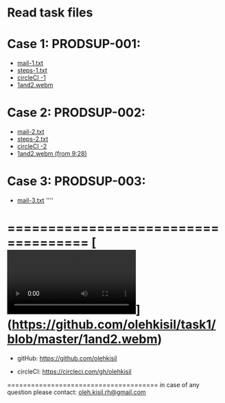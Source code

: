 # Read task files


Case 1: PRODSUP-001:
====================
* [mail-1.txt](https://github.com/olehkisil/task1/blob/master/mail-1.txt)
* [steps-1.txt](https://github.com/olehkisil/task1/blob/master/steps-1.txt)
* [circleCI -1](https://circleci.com/gh/olehkisil/podam/49#tests)
* [1and2.webm](https://github.com/olehkisil/task1/blob/master/1and2.webm)


Case 2: PRODSUP-002:
====================
* [mail-2.txt](https://github.com/olehkisil/task1/blob/master/mail-2.txt)
* [steps-2.txt](https://github.com/olehkisil/task1/blob/master/steps-2.txt)
* [circleCI -2](https://circleci.com/gh/olehkisil/commons-csv/8#tests)
* [1and2.webm (from 9:28)](https://github.com/olehkisil/task1/blob/master/1and2.webm)


Case 3: PRODSUP-003:
====================
* [mail-3.txt](https://github.com/olehkisil/task1/blob/master/mail-3.txt)
''''

====================================
[![video for Case 1 and Case 2](https://github.com/olehkisil/task1/blob/master/1and2.webm)]        (https://github.com/olehkisil/task1/blob/master/1and2.webm)
======================================

* gitHub:
https://github.com/olehkisil

* circleCI:
https://circleci.com/gh/olehkisil

======================================
in case of any question please contact:
oleh.kisil.rh@gmail.com
